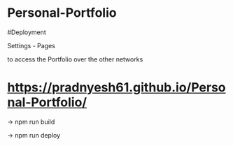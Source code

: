 # Personal-Portfolio


#Deployment

Settings - Pages 

to access the Portfolio over the other networks
# https://pradnyesh61.github.io/Personal-Portfolio/
-> npm run build 

-> npm run deploy 

